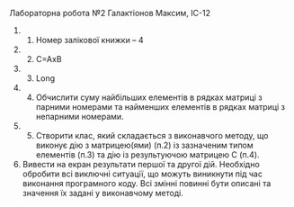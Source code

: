 Лабораторна робота №2
Галактіонов Максим, ІС-12
1.	1. Номер залікової книжки – 4
2.	2. C=AxB
3.	3. Long
4.	4. Обчислити суму найбільших елементів в рядках матриці з парними номерами та найменших елементів в рядках матриці з непарними номерами.
5.	5. Створити клас, який складається з виконавчого методу, що виконує дію з матрицею(ями) (п.2) із зазначеним типом елементів (п.3) та дію із результуючою матрицею С (п.4).
6.	Вивести на екран результати першої та другої дій. Необхідно обробити всі виключні ситуації, що можуть виникнути під час виконання програмного коду. Всі змінні повинні бути описані та значення їх задані у виконавчому методі.
